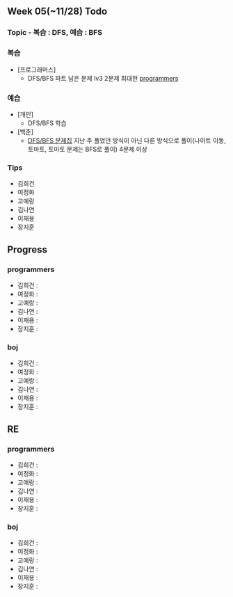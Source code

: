 
## Week 05(~11/28) Todo
### Topic - 복습 : DFS, 예습 : BFS

### 복습

- [프로그래머스]
	- DFS/BFS 파트 남은 문제 lv3 2문제 최대한 [programmers](https://programmers.co.kr/learn/courses/30/parts/12421)

### 예습

- [개인]
	- DFS/BFS 학습
- [백준]
	- [DFS/BFS 문제집](https://www.acmicpc.net/workbook/view/5934) 지난 주 풀었던 방식이 아닌 다른 방식으로 풀이(나이트 이동, 토마토, 토마토 문제는 BFS로 풀이) 4문제 이상



### Tips

- 김희건
- 여정화
- 고예랑
- 김나연
- 이재용
- 장지훈


## Progress

### programmers
- 김희건 : 
- 여정화 :
- 고예랑 :
- 김나연 : 
- 이재용 :
- 장지훈 :

### boj
- 김희건 :
- 여정화 : 
- 고예랑 :
- 김나연 : 
- 이재용 :
- 장지훈 :


## RE

### programmers
- 김희건 : 
- 여정화 :
- 고예랑 :
- 김나연 : 
- 이재용 :
- 장지훈 : 

### boj
- 김희건 : 
- 여정화 : 
- 고예랑 :
- 김나연 : 
- 이재용 :
- 장지훈 :








